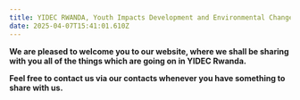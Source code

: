 ```yaml
---
title: YIDEC RWANDA, Youth Impacts Development and Environmental Change
date: 2025-04-07T15:41:01.610Z
---
```

**We are pleased to welcome you to our website, where we shall be sharing with you all of the things which are going on in YIDEC Rwanda.**

**Feel free to contact us via our contacts whenever you have something to share with us.**